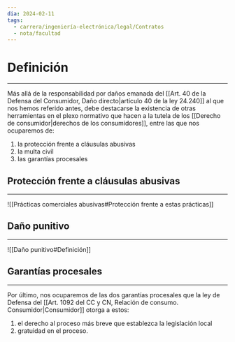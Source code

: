 ```yaml
---
dia: 2024-02-11
tags:
  - carrera/ingeniería-electrónica/legal/Contratos
  - nota/facultad
---
```

# Definición
---
Más allá de la responsabilidad por daños emanada del [[Art. 40 de la Defensa del Consumidor, Daño directo|artículo 40 de la ley 24.240]] al que nos hemos referido antes, debe destacarse la existencia de otras herramientas en el plexo normativo que hacen a la tutela de los [[Derecho de consumidor|derechos de los consumidores]], entre las que nos ocuparemos de: 
1) la protección frente a cláusulas abusivas 
2) la multa civil
3) las garantías procesales

## Protección frente a cláusulas abusivas
---
![[Prácticas comerciales abusivas#Protección frente a estas prácticas]]

## Daño punitivo
---
![[Daño punitivo#Definición]]

## Garantías procesales
---
Por último, nos ocuparemos de las dos garantías procesales que la ley de Defensa del [[Art. 1092 del CC y CN, Relación de consumo. Consumidor|Consumidor]] otorga a estos: 
1) el derecho al proceso más breve que establezca la legislación local
2) gratuidad en el proceso.